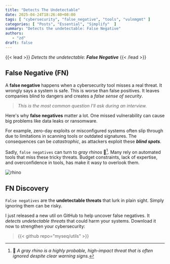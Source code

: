 ```yaml
---
title: "Detects The Undetectable"
date: 2025-04-24T18:26:40+08:00
tags: [ "cybersecurity", "false_negative", "tools", "vulnmgmt" ]
categories: [ "Posts", "Essential", "Simplify"  ]
summary: "Detects the undetectable: False Negative"
authors:
   - "zd"
draft: false
---
```

{{< lead >}}
*Detects the undetectable:* ***False Negative***
{{< /lead >}}

## False Negative (FN)

A **false negative** happens when a cybersecurity tool misses a real threat. 
It wrongly says a system is safe. 
This is worse than false positives. 
It leaves companies blind to dangers and creates a *false sense of security*.

> *This is the most common question I'll ask during an interview.*

Here's why **false negatives** matter a lot.
One missed vulnerability can cause big problems like data leaks or ransomware. 

For example, zero-day exploits or misconfigured systems often slip through due to limitations in scanning tools or outdated signatures.
The consequences can be *catastrophic*, as attackers exploit these ***blind spots***.

Sadly, `false negatives` can turn to *gray rhinos* 🦏[^1]. 
Many rely on automated tools that miss these tricky threats.
Budget constraints, lack of expertise, and overconfidence in tools, has make it wasy to overlook them.

![rhino](/images/rhino.jpg)

## FN Discovery

`False negatives` are the **undetectable threats** that lurk in plain sight. 
Simply ignoring them can be risky. 

I just released a new util on GitHub to help uncover false negatives. 
It *detects undetectable threats* that could harm your systems. 
Download it now to strengthen your cybersecurity: 

> {{< github repo="myseq/utils" >}}

[^1]: 🦏 *A gray rhino is a highly probable, high-impact threat that is often ignored despite clear warning signs.*


